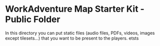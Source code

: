 # WorkAdventure Map Starter Kit - Public Folder

In this directory you can put static files (audio files, PDFs, videos, images except tilesets...) that you want to be present to the players.
  etsts
